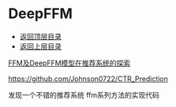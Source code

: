 # DeepFFM

* [返回顶层目录](../../../../../README.md)
* [返回上层目录](../deep-learning.md)





[FFM及DeepFFM模型在推荐系统的探索](http://axure.pmskill.net/AI/%E6%96%B0%E6%B5%AA-ffm%E5%8F%8Adeepffm%E6%A8%A1%E5%9E%8B%E5%9C%A8%E6%8E%A8%E8%8D%90%E7%B3%BB%E7%BB%9F%E7%9A%84%E6%8E%A2%E7%B4%A2%E5%8F%8A%E5%AE%9E%E8%B7%B5.pdf)



https://github.com/Johnson0722/CTR_Prediction

发现一个不错的推荐系统 ffm系列方法的实现代码
